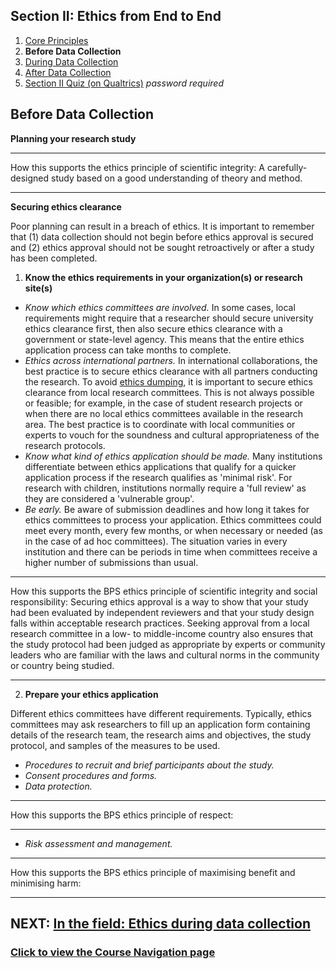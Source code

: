 ## Section II: Ethics from End to End

1. [Core Principles](endto.md)
2. **Before Data Collection**
3. [During Data Collection](endto-during.md)
4. [After Data Collection](endto-after.md)
5. [Section II Quiz (on Qualtrics)](https://oxfordeducation.eu.qualtrics.com/jfe/form/SV_bPHRKTydLSyDzRH) *password required*

## Before Data Collection

**Planning your research study**

* * * 
How this supports the ethics principle of scientific integrity: A carefully-designed study based on a good understanding of theory and method.
* * *

**Securing ethics clearance**

Poor planning can result in a breach of ethics. It is important to remember that (1) data collection should not begin before ethics approval is secured and (2) ethics approval should not be sought retroactively or after a study has been completed.

1. **Know the ethics requirements in your organization(s) or research site(s)**

- *Know which ethics committees are involved.* In some cases, local requirements might require that a researcher should secure university ethics clearance first, then also secure ethics clearance with a government or state-level agency. This means that the entire ethics application process can take months to complete. 
- *Ethics across international partners.* In international collaborations, the best practice is to secure ethics clearance with all partners conducting the research. To avoid [ethics dumping](integrity-global.md), it is important to secure ethics clearance from local research committees. This is not always possible or feasible; for example, in the case of student research projects or when there are no local ethics committees available in the research area. The best practice is to coordinate with local communities or experts to vouch for the soundness and cultural appropriateness of the research protocols.  
- *Know what kind of ethics application should be made.* Many institutions differentiate between ethics applications that qualify for a quicker application process if the research qualifies as 'minimal risk'. For research with children, institutions normally require a 'full review' as they are considered a 'vulnerable group'.
- *Be early.* Be aware of submission deadlines and how long it takes for ethics committees to process your application. Ethics committees could meet every month, every few months, or when necessary or needed (as in the case of ad hoc committees). The situation varies in every institution and there can be periods in time when committees receive a higher number of submissions than usual.

* * *
How this supports the BPS ethics principle of scientific integrity and social responsibility: Securing ethics approval is a way to show that your study had been evaluated by independent reviewers and that your study design falls within acceptable research practices. Seeking approval from a local research committee in a low- to middle-income country also ensures that the study protocol had been judged as appropriate by experts or community leaders who are familiar with the laws and cultural norms in the community or country being studied.
* * *

2. **Prepare your ethics application**

Different ethics committees have different requirements. Typically, ethics committees may ask researchers to fill up an application form containing details of the research team, the research aims and objectives, the study protocol, and samples of the measures to be used.

- *Procedures to recruit and brief participants about the study.*
- *Consent procedures and forms.*
- *Data protection.*

* * *
How this supports the BPS ethics principle of respect:
* * *

- *Risk assessment and management.*

* * *
How this supports the BPS ethics principle of maximising benefit and minimising harm:
* * *

## NEXT: [In the field: Ethics during data collection](endto-during.md)
### [Click to view the Course Navigation page](toc.md)
